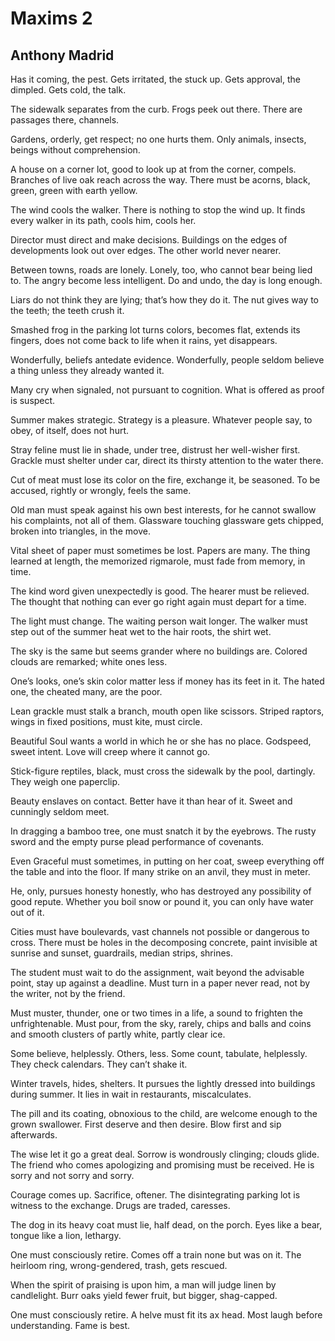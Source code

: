 # Maxims 2
## Anthony Madrid
Has it coming, the pest. Gets irritated, the stuck up. Gets approval, the
dimpled. Gets cold, the talk.

The sidewalk separates from the curb. Frogs peek out there. There are passages
there, channels.

Gardens, orderly, get respect; no one hurts them. Only animals, insects,
beings without comprehension.

A house on a corner lot, good to look up at from the corner, compels. Branches
of live oak reach across the way. There must be acorns, black, green, green
with earth yellow.

The wind cools the walker. There is nothing to stop the wind up. It finds
every walker in its path, cools him, cools her.

Director must direct and make decisions. Buildings on the edges of
developments look out over edges. The other world never nearer.

Between towns, roads are lonely. Lonely, too, who cannot bear being lied to.
The angry become less intelligent. Do and undo, the day is long enough.

Liars do not think they are lying; that’s how they do it. The nut gives way to
the teeth; the teeth crush it.

Smashed frog in the parking lot turns colors, becomes flat, extends its
fingers, does not come back to life when it rains, yet disappears.

Wonderfully, beliefs antedate evidence. Wonderfully, people seldom believe a
thing unless they already wanted it.

Many cry when signaled, not pursuant to cognition. What is offered as proof is
suspect.

Summer makes strategic. Strategy is a pleasure. Whatever people say, to obey,
of itself, does not hurt.

Stray feline must lie in shade, under tree, distrust her well-wisher first.
Grackle must shelter under car, direct its thirsty attention to the water
there.

Cut of meat must lose its color on the fire, exchange it, be seasoned. To be
accused, rightly or wrongly, feels the same.

Old man must speak against his own best interests, for he cannot swallow his
complaints, not all of them. Glassware touching glassware gets chipped, broken
into triangles, in the move.

Vital sheet of paper must sometimes be lost. Papers are many. The thing
learned at length, the memorized rigmarole, must fade from memory, in time.

The kind word given unexpectedly is good. The hearer must be relieved. The
thought that nothing can ever go right again must depart for a time.

The light must change. The waiting person wait longer. The walker must step
out of the summer heat wet to the hair roots, the shirt wet.

The sky is the same but seems grander where no buildings are. Colored clouds
are remarked; white ones less.

One’s looks, one’s skin color matter less if money has its feet in it. The
hated one, the cheated many, are the poor.

Lean grackle must stalk a branch, mouth open like scissors. Striped raptors,
wings in fixed positions, must kite, must circle.

Beautiful Soul wants a world in which he or she has no place. Godspeed, sweet
intent. Love will creep where it cannot go.

Stick-figure reptiles, black, must cross the sidewalk by the pool, dartingly.
They weigh one paperclip.

Beauty enslaves on contact. Better have it than hear of it. Sweet and
cunningly seldom meet.

In dragging a bamboo tree, one must snatch it by the eyebrows. The rusty sword
and the empty purse plead performance of covenants.

Even Graceful must sometimes, in putting on her coat, sweep everything off the
table and into the floor. If many strike on an anvil, they must in meter.

He, only, pursues honesty honestly, who has destroyed any possibility of good
repute. Whether you boil snow or pound it, you can only have water out of it.

Cities must have boulevards, vast channels not possible or dangerous to cross.
There must be holes in the decomposing concrete, paint invisible at sunrise
and sunset, guardrails, median strips, shrines.

The student must wait to do the assignment, wait beyond the advisable point,
stay up against a deadline. Must turn in a paper never read, not by the
writer, not by the friend.

Must muster, thunder, one or two times in a life, a sound to frighten the
unfrightenable. Must pour, from the sky, rarely, chips and balls and coins and
smooth clusters of partly white, partly clear ice.

Some believe, helplessly. Others, less. Some count, tabulate, helplessly. They
check calendars. They can’t shake it.

Winter travels, hides, shelters. It pursues the lightly dressed into buildings
during summer. It lies in wait in restaurants, miscalculates.

The pill and its coating, obnoxious to the child, are welcome enough to the
grown swallower. First deserve and then desire. Blow first and sip afterwards.

The wise let it go a great deal. Sorrow is wondrously clinging; clouds glide.
The friend who comes apologizing and promising must be received. He is sorry
and not sorry and sorry.

Courage comes up. Sacrifice, oftener. The disintegrating parking lot is
witness to the exchange. Drugs are traded, caresses.

The dog in its heavy coat must lie, half dead, on the porch. Eyes like a bear,
tongue like a lion, lethargy.

One must consciously retire. Comes off a train none but was on it. The
heirloom ring, wrong-gendered, trash, gets rescued.

When the spirit of praising is upon him, a man will judge linen by
candlelight. Burr oaks yield fewer fruit, but bigger, shag-capped.

One must consciously retire. A helve must fit its ax head. Most laugh before
understanding. Fame is best.